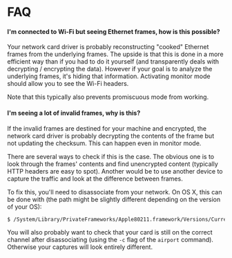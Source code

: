 # FAQ


#### I'm connected to Wi-Fi but seeing Ethernet frames, how is this possible?

Your network card driver is probably reconstructing "cooked" Ethernet frames
from the underlying frames. The upside is that this is done in a more efficient
way than if you had to do it yourself (and transparently deals with decrypting
/ encrypting the data). However if your goal is to analyze the underlying
frames, it's hiding that information. Activating monitor mode should allow you
to see the Wi-Fi headers.

Note that this typically also prevents promiscuous mode from working.


#### I'm seeing a lot of invalid frames, why is this?

If the invalid frames are destined for your machine and encrypted, the network
card driver is probably decrypting the contents of the frame but not updating
the checksum. This can happen even in monitor mode.

There are several ways to check if this is the case. The obvious one is to look
through the frames' contents and find unencrypted content (typically HTTP
headers are easy to spot). Another would be to use another device to capture
the traffic and look at the difference between frames.

To fix this, you'll need to disassociate from your network. On OS X, this can
be done with (the path might be slightly different depending on the version of
your OS):

```bash
$ /System/Library/PrivateFrameworks/Apple80211.framework/Versions/Current/Resources/airport -z
```

You will also probably want to check that your card is still on the correct
channel after disassociating (using the `-c` flag of the `airport` command).
Otherwise your captures will look entirely different.
